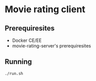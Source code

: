 # Movie rating client

## Prerequiresites

  * Docker CE/EE
  * movie-rating-server's prerequiresites
  
## Running

`./run.sh`
